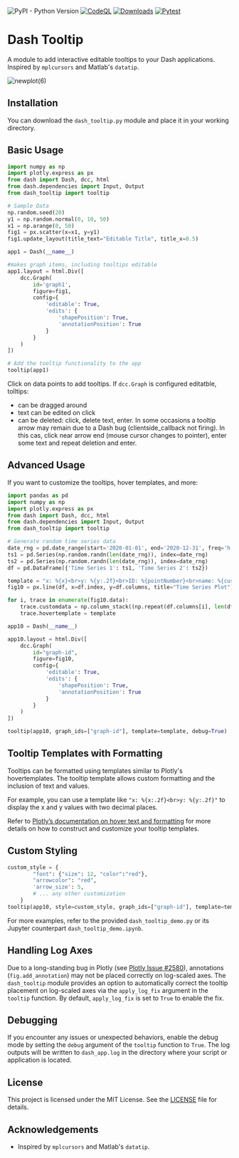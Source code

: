![PyPI - Python Version](https://img.shields.io/pypi/pyversions/dash-tooltip)
[![CodeQL](https://github.com/kb-/Dash_tooltip/actions/workflows/codeql.yml/badge.svg?branch=main)](https://github.com/kb-/Dash_tooltip/actions/workflows/codeql.yml)
[![Downloads](https://static.pepy.tech/badge/dash_tooltip)](https://pepy.tech/project/dash_tooltip)
[![Pytest](https://github.com/kb-/Dash_tooltip/actions/workflows/Pytest.yml/badge.svg?branch=main)](https://github.com/kb-/Dash_tooltip/actions/workflows/Pytest.yml)

# Dash Tooltip

A module to add interactive editable tooltips to your Dash applications. Inspired by `mplcursors` and Matlab's `datatip`.

![newplot(6)](https://github.com/kb-/Dash_tooltip/assets/2260417/0d62008c-25f2-4128-aa31-6746b6b82248)

## Installation

You can download the `dash_tooltip.py` module and place it in your working directory.

## Basic Usage

```python
import numpy as np
import plotly.express as px
from dash import Dash, dcc, html
from dash.dependencies import Input, Output
from dash_tooltip import tooltip

# Sample Data
np.random.seed(20)
y1 = np.random.normal(0, 10, 50)
x1 = np.arange(0, 50)
fig1 = px.scatter(x=x1, y=y1)
fig1.update_layout(title_text="Editable Title", title_x=0.5)

app1 = Dash(__name__)

#makes graph items, including tooltips editable
app1.layout = html.Div([
    dcc.Graph(
        id='graph1',
        figure=fig1,
        config={
            'editable': True,
            'edits': {
                'shapePosition': True,
                'annotationPosition': True
            }
        }
    )
])

# Add the tooltip functionality to the app
tooltip(app1)
```
Click on data points to add tooltips.
If `dcc.Graph` is configured editatble, tolltips:
- can be dragged around
- text can be edited on click
- can be deleted: click, delete text, enter. In some occasions a tooltip arrow may remain due to a Dash bug (clientside_callback not firing). In this cas, click near arrow end (mouse cursor changes to pointer), enter some text and repeat deletion and enter.


## Advanced Usage

If you want to customize the tooltips, hover templates, and more:

```python
import pandas as pd
import numpy as np
import plotly.express as px
from dash import Dash, dcc, html
from dash.dependencies import Input, Output
from dash_tooltip import tooltip

# Generate random time series data
date_rng = pd.date_range(start='2020-01-01', end='2020-12-31', freq='h')
ts1 = pd.Series(np.random.randn(len(date_rng)), index=date_rng)
ts2 = pd.Series(np.random.randn(len(date_rng)), index=date_rng)
df = pd.DataFrame({'Time Series 1': ts1, 'Time Series 2': ts2})

template = "x: %{x}<br>y: %{y:.2f}<br>ID: %{pointNumber}<br>name: %{customdata[0]}<br>unit: %{customdata[1]}"
fig10 = px.line(df, x=df.index, y=df.columns, title="Time Series Plot")

for i, trace in enumerate(fig10.data):
    trace.customdata = np.column_stack((np.repeat(df.columns[i], len(df)), np.repeat('#{}'.format(i+1), len(df))))
    trace.hovertemplate = template

app10 = Dash(__name__)

app10.layout = html.Div([
    dcc.Graph(
        id="graph-id",
        figure=fig10,
        config={
            'editable': True,
            'edits': {
                'shapePosition': True,
                'annotationPosition': True
            }
        }
    )
])

tooltip(app10, graph_ids=["graph-id"], template=template, debug=True)
```

## Tooltip Templates with Formatting

Tooltips can be formatted using templates similar to Plotly's hovertemplates. The tooltip template allows custom formatting and the inclusion of text and values.

For example, you can use a template like `"x: %{x:.2f}<br>y: %{y:.2f}"` to display the x and y values with two decimal places.

Refer to [Plotly’s documentation on hover text and formatting](https://plotly.com/python/hover-text-and-formatting/) for more details on how to construct and customize your tooltip templates.

## Custom Styling

```python
custom_style = {
        "font": {"size": 12, "color":"red"},
        "arrowcolor": "red",
        'arrow_size': 5,
        # ... any other customization
    }
tooltip(app10, style=custom_style, graph_ids=["graph-id"], template=template, debug=True)
```

For more examples, refer to the provided `dash_tooltip_demo.py` or its Jupyter counterpart `dash_tooltip_demo.ipynb`.

## Handling Log Axes

Due to a long-standing bug in Plotly (see [Plotly Issue #2580](https://github.com/plotly/plotly.py/issues/2580)), annotations (`fig.add_annotation`) may not be placed correctly on log-scaled axes. The `dash_tooltip` module provides an option to automatically correct the tooltip placement on log-scaled axes via the `apply_log_fix` argument in the `tooltip` function. By default, `apply_log_fix` is set to `True` to enable the fix.

## Debugging

If you encounter any issues or unexpected behaviors, enable the debug mode by setting the `debug` argument of the `tooltip` function to `True`. The log outputs will be written to `dash_app.log` in the directory where your script or application is located.

## License

This project is licensed under the MIT License. See the [LICENSE](LICENSE) file for details.

## Acknowledgements

- Inspired by `mplcursors` and Matlab's `datatip`.
